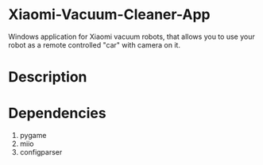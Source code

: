 # Xiaomi-Vacuum-Cleaner-App
Windows application for Xiaomi vacuum robots, that allows you to use your robot as a remote controlled "car" with camera on it.
# Description

# Dependencies
 1) pygame
 2) miio
 3) configparser
 
